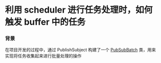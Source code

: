 # 利用 scheduler 进行任务处理时，如何触发 buffer 中的任务

### 背景
在项目开发的过程中，通过 PublishSubject 构建了一个 [PubSubBatch](src/main/java/com/sylvan/juno/common/pubsub/rxjava/PubsubBatch.java) 类，用来实现将任务收集起来进行批量处理的操作
